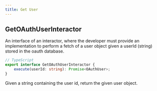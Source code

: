 ```yaml
---
title: Get User
---
```


## GetOAuthUserInteractor

An interface of an interactor, where the developer must provide an implementation to perform a fetch of a user object given a userId (string) stored in the oauth database.

```typescript
// TypeScript
export interface GetOAuthUserInteractor {
    execute(userId: string): Promise<OAuthUser>;
}
```

Given a string containing the user id, return the given user object.
